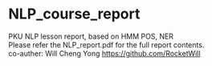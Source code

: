 # NLP_course_report
PKU NLP lesson report, based on HMM POS, NER  
Please refer the NLP_report.pdf for the full report contents.   
co-auther: Will Cheng Yong https://github.com/RocketWill
